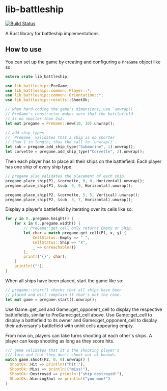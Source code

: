# lib-battleship
[![Build Status](https://travis-ci.org/Leopard2A5/lib-battleship.svg?branch=master)](https://travis-ci.org/Leopard2A5/lib-battleship)

A Rust library for battleship implementations.

## How to use
You can set up the game by creating and configuring a `PreGame` object like so:
```rust
extern crate lib_battleship;

use lib_battleship::PreGame;
use lib_battleship::common::Player::*;
use lib_battleship::common::Orientation::*;
use lib_battleship::results::ShootOk;

// when hard-coding the game's dimensions, use `unwrap()`.
// PreGame's constructor makes sure that the battlefield
// is no smaller than 2x2.
let mut pregame = PreGame::new(10, 10).unwrap();

// add ship types
// `PreGame` validates that a ship is no shorter
// than 1 in length, thus the call to `unwrap()`.
let sub = pregame.add_ship_type("Submarine", 1).unwrap();
let corvette = pregame.add_ship_type("Corvette", 2).unwrap();
```

Then each player has to place all their ships on the battlefield. Each player has one ship of every ship type.

```rust
// pregame also validates the placement of each ship.
pregame.place_ship(P1, &corvette, 0, 0, Horizontal).unwrap();
pregame.place_ship(P1, &sub, 9, 9, Horizontal).unwrap();

pregame.place_ship(P2, &corvette, 5, 5, Vertical).unwrap();
pregame.place_ship(P2, &sub, 3, 7, Horizontal).unwrap();
```

Display a player's battlefield by iterating over its cells like so:

```rust
for y in 0..pregame.height() {
    for x in 0..pregame.width() {
        // PreGame::get_cell only returns Empty or Ship.
        let char = match pregame.get_cell(P1, x, y) {
            CellStatus::Empty => " ",
            CellStatus::Ship => "X",
            _ => unreachable!()
        };
        print!("{}", char);
    }
    println!("");
}
```

When all ships have been placed, start the game like so:

```rust
// pregame::start() checks that all ships have been
// placed and will complain if that's not the case.
let mut game = pregame.start().unwrap();
```

Use Game::get_cell and Game::get_opponent_cell to display the respective
battlefields, similar to PreGame::get_cell above. Use Game::get_cell to display
a battlefield to its owner and Game::get_opponent_cell to display their adversary's
battlefield with unhit cells appearing empty.

From now on, players can take turns shooting at each other's ships. A player can keep shooting as long as they score hits.

```rust
/// game validates that it's the shooting player's
/// turn and that they don't shoot out of bounds.
match game.shoot(P2, 0, 0).unwrap() {
  ShootOk::Hit => println!("hit!"),
  ShootOk::Miss => println!("miss!"),
  ShootOk::Destroyed => println!("ship destroyed!"),
  ShootOk::WinningShot => println!("you won!")
}
```
